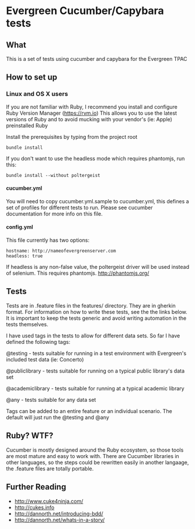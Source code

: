 # Evergreen Cucumber/Capybara tests

## What

This is a set of tests using cucumber and capybara for the Evergreen TPAC

## How to set up
    
### Linux and OS X users

If you are not familiar with Ruby, I recommend you install and configure Ruby Version Manager (https://rvm.io) This allows you to use the latest versions of Ruby and to avoid mucking with your vendor's (ie: Apple) preinstalled Ruby

Install the prerequisites by typing from the project root

    bundle install

If you don't want to use the headless mode which requires phantomjs, run this:

    bundle install --without poltergeist


#### cucumber.yml

You will need to copy cucumber.yml.sample to cucumber.yml, this defines a set of profiles for different tests to run.  Please see cucumber documentation for more info on this file.

#### config.yml

This file currently has two options:

    hostname: http://nameofevergreenserver.com
    headless: true

If headless is any non-false value, the poltergeist driver will be used instead of selenium.   This requires phantomjs.
http://phantomjs.org/

## Tests

Tests are in .feature files in the features/ directory.  They are in gherkin format.  For information on how to write these tests, see the the links below.  It is important to keep the tests generic and avoid writing automation in the tests themselves.

I have used tags in the tests to allow for different data sets.  So far I have defined the following tags:

@testing
    - tests suitable for running in a test environment with Evergreen's included test data (ie: Concerto)

@publiclibrary
    - tests suitable for running on a typical public library's data set

@academiclibrary
    - tests suitable for running at a typical academic library

@any
    - tests suitable for any data set

Tags can be added to an entire feature or an individual scenario.  The default will just run the @testing and @any


## Ruby?  WTF?

Cucumber is mostly designed around the Ruby ecosystem, so those tools are most mature and easy to work with.  There are Cucumber libraries in other languages, so the steps could be rewritten easily in another langaage, the .feature files are totally portable.

 
## Further Reading

  * http://www.cuke4ninja.com/
  * http://cukes.info
  * http://dannorth.net/introducing-bdd/
  * http://dannorth.net/whats-in-a-story/

